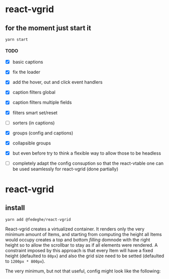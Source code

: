 
# react-vgrid

## for the moment just start it

`yarn start`

#### TODO
- [x] basic captions
- [x] fix the loader
- [x] add the hover, out and click event handlers
- [x] caption filters global
- [x] caption filters multiple fields
- [x] filters smart set/reset   
- [ ] sorters (in captions)
- [x] groups (config and captions)
- [x] collapsible groups
- [x] but even before try to think a flexible way to allow those to be headless
- [ ] completely adapt the config consuption so that the react-vtable one can be used seamlessly for react-vgrid (done partially)







# react-vgrid

## install

`yarn add @fedeghe/react-vgrid`

React-vgrid creates a virtualized container. It renders only the very minimum amount of Items, and starting from computing the height all Items would occupy creates a top and bottom _filling_ domnode with the right height so to allow the scrollbar to stay as if all elements were rendered. A constraint imposed by this approach is that every Item will have a fixed height (defaulted to `80px`) and also the grid size need to be setted (defaulted to `1200px * 800px`).  

The very minimum, but not that useful, config might look like the following:  

